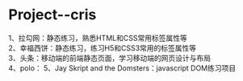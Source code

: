 # Project--cris
1、拉勾网：静态练习，熟悉HTML和CSS常用标签属性等<br>
2、幸福西饼：静态练习，练习H5和CSS3常用的标签属性等<br>
3、头条：移动端的前端静态页面，学习移动端的网页设计与布局<br>
4、polo：
5、Jay Skript and the Domsters：javascript DOM练习项目

